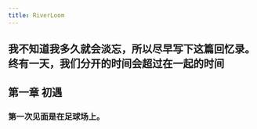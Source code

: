 ```yaml
---
title: RiverLoom
---
```


## 我不知道我多久就会淡忘，所以尽早写下这篇回忆录。终有一天，我们分开的时间会超过在一起的时间
## 第一章 初遇
### 第一次见面是在足球场上。
###

